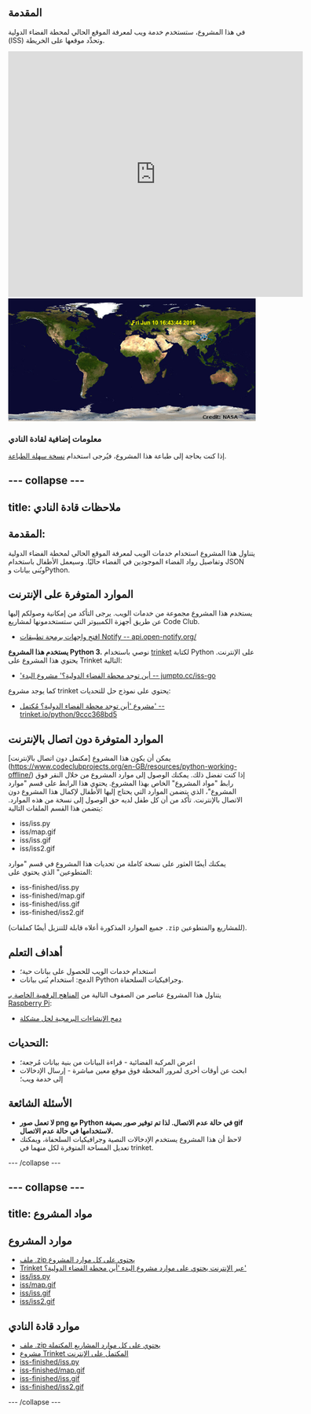 ## المقدمة

في هذا المشروع، ستستخدم خدمة ويب لمعرفة الموقع الحالي لمحطة الفضاء الدولية (ISS) وتحدِّد موقعها على الخريطة. 

<div class="trinket">
  <iframe src="https://trinket.io/embed/python/b95851338c?outputOnly=true&start=result" width="600" height="500" frameborder="0" marginwidth="0" marginheight="0" allowfullscreen>
  </iframe>
  <img src="images/iss-final.png">
</div>

### معلومات إضافية لقادة النادي

إذا كنت بحاجة إلى طباعة هذا المشروع، فيُرجى استخدام [نسخة سهلة الطباعة](https://projects.raspberrypi.org/ar-SA/projects/where-is-the-space-station/print).


--- collapse ---
---
title: ملاحظات قادة النادي
---


## المقدمة:
يتناول هذا المشروع استخدام خدمات الويب لمعرفة الموقع الحالي لمحطة الفضاء الدولية وتفاصيل رواد الفضاء الموجودين في الفضاء حاليًا. وسيعمل الأطفال باستخدام JSON وبُنى بيانات وPython. 

## الموارد المتوفرة على الإنترنت

يستخدم هذا المشروع مجموعة من خدمات الويب. يرجى التأكد من إمكانية وصولكم إليها عن طريق أجهزة الكمبيوتر التي ستستخدمونها لمشاريع Code Club. 

+ [افتح واجهات برمجة تطبيقات Notify -- api.open-notify.org/](http://api.open-notify.org/)

__يستخدم هذا المشروع Python 3.__ نوصي باستخدام [trinket](https://trinket.io/) لكتابة Python على الإنترنت. يحتوي هذا المشروع على Trinket التالية:

+ ['أين توجد محطة الفضاء الدولية؟' مشروع البدء -- jumpto.cc/iss-go](http://jumpto.cc/iss-go)

كما يوجد مشروع trinket يحتوي على نموذج حل للتحديات:

+ [مشروع 'أين توجد محطة الفضاء الدولية؟ مُكتمل' -- trinket.io/python/9ccc368bd5](https://trinket.io/python/b95851338c)

## الموارد المتوفرة دون اتصال بالإنترنت
يمكن أن يكون هذا المشروع [مكتمل دون اتصال بالإنترنت] (https://www.codeclubprojects.org/en-GB/resources/python-working-offline/) إذا كنت تفضل ذلك. يمكنك الوصول إلى موارد المشروع من خلال النقر فوق رابط "مواد المشروع" الخاص بهذا المشروع. يحتوي هذا الرابط على قسم "موارد المشروع"، الذي يتضمن الموارد التي يحتاج إليها الأطفال لإكمال هذا المشروع دون الاتصال بالإنترنت. تأكد من أن كل طفل لديه حق الوصول إلى نسخة من هذه الموارد. يتضمن هذا القسم الملفات التالية:

+ iss/iss.py
+ iss/map.gif
+ iss/iss.gif
+ iss/iss2.gif

يمكنك أيضًا العثور على نسخة كاملة من تحديات هذا المشروع في قسم "موارد المتطوعين" الذي يحتوي على:

+ iss-finished/iss.py
+ iss-finished/map.gif
+ iss-finished/iss.gif
+ iss-finished/iss2.gif

(جميع الموارد المذكورة أعلاه قابلة للتنزيل أيضًا كملفات `.zip` للمشاريع والمتطوعين).

## أهداف التعلم
+ استخدام خدمات الويب للحصول على بيانات حية؛
+ الدمج: استخدام بُنى بيانات Python وجرافيكيات السلحفاة. 

يتناول هذا المشروع عناصر من الصفوف التالية من [المناهج الرقمية الخاصة بـ Raspberry Pi](http://rpf.io/curriculum):

+ [دمج الإنشاءات البرمجية لحل مشكلة](https://www.raspberrypi.org/curriculum/programming/builder)

## التحديات:
+ اعرض المركبة الفضائية - قراءة البيانات من بنية بيانات مُرجعة؛
+ ابحث عن أوقات أخرى لمرور المحطة فوق موقع معين مباشرة - إرسال الإدخالات إلى خدمة ويب؛

## الأسئلة الشائعة
+ __لا تعمل صور png مع Python في حالة عدم الاتصال. لذا تم توفير صور بصيغة gif لاستخدامها في حالة عدم الاتصال.__
+ لاحظ أن هذا المشروع يستخدم الإدخالات النصية وجرافيكيات السلحفاة، ويمكنك تعديل المساحة المتوفرة لكل منهما في trinket. 




--- /collapse ---


--- collapse ---
---
title: مواد المشروع
---
## موارد المشروع
* [ملف .zip يحتوي على كل موارد المشروع](resources/iss-project-resources.zip)
* [Trinket عبر الإنترنت يحتوي على موارد مشروع البدء 'أين محطة الفضاء الدولية؟'](http://jumpto.cc/iss-go)
* [iss/iss.py](resources/iss-iss.py)
* [iss/map.gif](resources/iss-map.gif)
* [iss/iss.gif](resources/iss-iss.gif)
* [iss/iss2.gif](resources/iss-iss2.gif)

## موارد قادة النادي
* [ملف .zip يحتوي على كل موارد المشاريع المكتملة](resources/iss-volunteer-resources.zip)
* [مشروع Trinket المكتمل على الإنترنت](https://trinket.io/python/b95851338c)
* [iss-finished/iss.py](resources/iss-finished-iss.py)
* [iss-finished/map.gif](resources/iss-finished-map.gif)
* [iss-finished/iss.gif](resources/iss-finished-iss.gif)
* [iss-finished/iss2.gif](resources/iss-finished-iss2.gif)

--- /collapse ---
